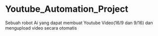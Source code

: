 # Youtube_Automation_Project
Sebuah robot Ai  yang dapat membuat Youtube Video(16/9 dan 9/16) dan mengupload video secara otomatis 
